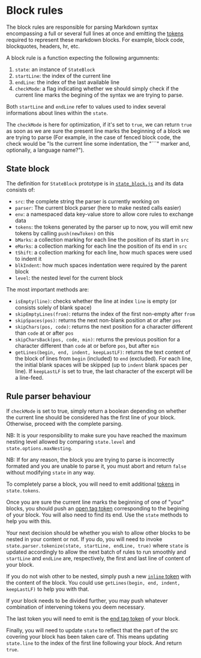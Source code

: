 # Block rules

The block rules are responsible for parsing Markdown syntax encompassing a full
or several full lines at once and emitting the [tokens][tokens] required to
represent these markdown blocks. For example, block code, blockquotes, headers,
hr, etc.

A block rule is a function expecting the following argumnents:

1. `state`: an instance of `StateBlock`
2. `startLine`: the index of the current line
3. `endLine`: the index of the last available line
4. `checkMode`: a flag indicating whether we should simply check if the current
   line marks the begining of the syntax we are trying to parse.

Both `startLine` and `endLine` refer to values used to index several
informations about lines within the `state`.

The `checkMode` is here for optimization, if it's set to `true`, we can return
`true` as soon as we are sure the present line marks the beginning of a block we
are trying to parse (For example, in the case of fenced block code, the check
would be "Is the current line some indentation, the "\`\`\`" marker and,
optionally, a language name?").

## State block

The definition for `StateBlock` prototype is in
[`state_block.js`](../lib/rules_block/state_block.js) and its data consists of:

* `src`: the complete string the parser is currently working on
* `parser`: The current block parser (here to make nested calls easier)
* `env`: a namespaced data key-value store to allow core rules to exchange data
* `tokens`: the tokens generated by the parser up to now, you will emit new
  tokens by calling `push(newToken)` on this
* `bMarks`: a collection marking for each line the position of its start in
  `src`
* `eMarks`: a collection marking for each line the position of its end in `src`
* `tShift`: a collection marking for each line, how much spaces were used to
  indent it
* `blkIndent`: how much spaces indentation were required by the parent block
* `level`: the nested level for the current block

The most important methods are:

* `isEmpty(line)`: checks whether the line at index `line` is empty (or consists
  solely of blank space)
* `skipEmptyLines(from)`: returns the index of the first non-empty after
  `from`
* `skipSpaces(pos)`: returns the next non-blank position at or after `pos`
* `skipChars(pos, code)`: returns the next position for a character different
  than `code` at or after `pos`
* `skipCharsBack(pos, code, min)`: returns the previous position for a character
  different than `code` at or before `pos`, but after `min`
* `getLines(begin, end, indent, keepLastLF)`: returns the text content of the
  block of lines from `begin` (included) to `end` (excluded). For each line, the
  initial blank spaces will be skipped (up to `indent` blank spaces per line). If
  `keepLastLF` is set to true, the last character of the excerpt will be a
  line-feed.

## Rule parser behaviour

If `checkMode` is set to true, simply return a boolean depending on whether the
current line should be considered has the first line of your block. Otherwise,
proceed with the complete parsing.

NB: It is your responsibility to make sure you have reached the maximum nesting
level allowed by comparing `state.level` and `state.options.maxNesting`.

NB: If for any reason, the block you are trying to parse is incorrectly formated
and you are unable to parse it, you must abort and return `false` without
modifying `state` in any way.

To completely parse a block, you will need to emit additional [tokens][tokens]
in `state.tokens`.

Once you are sure the current line marks the beginning of one of "your" blocks,
you should push an [open tag token][tokens] corresponding to the begining of
your block. You will also need to find its end. Use the `state` methods to help
you with this.

Your next decision should be whether you wish to allow other blocks to be nested
in your content or not. If you do, you will need to invoke
`state.parser.tokenize(state, startLine, endLine, true)` where `state` is
updated accordingly to allow the next batch of rules to run smoothly and
`startLine` and `endLine` are, respectively, the first and last line of content
of your block.

If you do not wish other to be nested, simply push a new
[`inline` token][tokens] with the content of the block. You could use
`getLines(begin, end, indent, keepLastLF)` to help you with that.

If your block needs to be divided further, you may push whatever combination of
intervening tokens you deem necessary.

The last token you will need to emit is the [end tag token][tokens] of your
block.

Finally, you will need to update `state` to reflect that the part of the src
covering your block has been taken care of. This means updating `state.line` to
the index of the first line following your block. And return `true`.

[tokens]: parser.md
[renderer doc]: renderer.md
